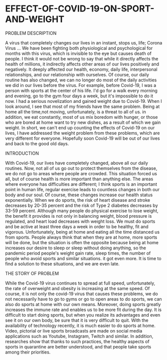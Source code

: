 # EFFECT-OF-COVID-19-ON-SPORT-AND-WEIGHT
  PROBLEM DESCRIPTION
  
  A virus that completely changes our lives in an instant, stops us, life; Corona Virus ... We have been fighting both physiological and psychological for months with this virus, which is invisible to the eye but causes death of people.
 I think it would not be wrong to say that while it directly affects the health of millions, it indirectly affects other areas of our lives positively and negatively. It deeply affected our health, economy, daily life, interpersonal relationships, and our relationship with ourselves. Of course, our daily routine has also changed, we can no longer do most of the daily activities we did in our lives before the virus.  For example, before Covid-19, I was a person with sports at the center of his life. I'd go for a walk every morning and evening, go to the gym four days a week, but it's impossible to do it now. I had a serious novelization and gained weight due to Covid-19. When I look around, I see that most of my friends have the same problem. Being at home all the time,not moving, unfortunately, is a threat to all of us. in addition, we eat constantly, most of us mix boredom with hunger, or those who are bored at home want to try new dishes, as a result of which we gain weight. In short, we can't end up counting the effects of Covid-19 on our lives, I have addressed the weight problem from these problems, which are very different for everyone. Hopefully soon Covid-19 will be out of our lives and back to the good old days.
 
 INTRODUCTION
 
With Covid-19, our lives have completely changed, above all our daily routines. Now, not all of us go out to protect themselves from the disease, we do not go to areas where people are crowded. This situation forced us all, but of course health is more important than anything else. The areas where everyone has difficulties are different; I think sports is an important point in human life, regular exercise leads to countless changes in both our body and our soul. Of course, these changes increase our health status exponentially. When we do sports, the risk of heart disease and stroke decreases by 20-35 percent and the risk of Type 2 diabetes decreases by 33-59 percent. Although many people do physical exercise to lose weight, the benefit it provides is not only in balancing weight, blood pressure is regulated, and heart load decreases with weight loss. We must do sports and be active at least three days a week in order to be healthy, fit and vigorous. Unfortunately, being at home and eating all the time distanced us from sports. People always think that when they are at home, more sports will be done, but the situation is often the opposite because being at home increases our desire to sleep or sleep without doing anything, so the pandemic period people's weight gain rate, sleep times, the number of people who avoid sports and similar situations. it got even more. It is time to find a solution to these situations, and we are even late. 

THE STORY OF PROBLEM

While the Covid-19 virus continues to spread at full speed, unfortunately, the rate of overweight and obesity is increasing at the same speed. Of course, it is not only the covid-19 virus that causes these problems, we do not necessarily have to go to gyms or go to open areas to do sports, we can also do sports at home with our own means. Moreover, doing sports greatly increases the immune rate and enables us to be more fit during the day. It is difficult to start doing sports, but when you realize its advantages and even see it on our own body, be sure that it is very difficult to quit. With the availability of technology recently, it is much easier to do sports at home. Video, pictorial or live sports broadcasts are made on social media applications such as Youtube, Instagram, Twitch and similar. In addition, researches show that thanks to such practices, the healthy aspects of sports in quarantine are better understood, and that people take sports among their priorities.


